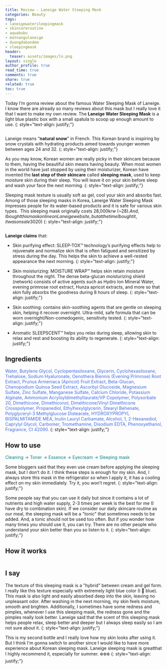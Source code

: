```yaml
---
title: Review - Laneige Water Sleeping Mask
categories: Beauty
tags:
- laneigewatersleepingmask
- skincareroutine
- aquabubu
- matnangulaneige
- duongdabandem
- sleepingmask
header:
  teaser: assets/images/ln.png
layout: single
author_profile: true
read_time: true
comments: true
share: true
related: true
toc: true
---
```


Today I’m gonna review about the famous Water Sleeping Mask of Laneige. I know there are already so many reviews about this mask but I really love it that I want to make my own review. The **Laneige Water Sleeping Mask** is a light blue plastic box with a small spatula to scoop up enough amount to use.
{: style="text-align: justify;"}

<figure style="width: 400px" class="align-center">
  <img src="{{ site.url }}{{ site.baseurl }}/assets/images/laneige-1.png" alt="">
  <figcaption></figcaption>
</figure>

Laneige means “**natural snow**” in French. This Korean brand is inspiring by snow crystals with hydrating products aimed towards younger women between ages 24 and 32.
{: style="text-align: justify;"}

As you may know, Korean women are really picky in their skincare because to them, having the beautiful skin means having beauty. When most women in the world have just stopped by using their moisturizer, Korean have invented the **last step of their skincare** called **sleeping mask**, used to keep moisture skin during their sleep. You will leave it on your skin before sleep and wash your face the next morning.
{: style="text-align: justify;"}

Sleeping mask texture is usually soft as gel, cool your skin and absorbs fast. Among of those sleeping masks in Korea, Laneige Water Sleeping Mask impresses people for its water-based products and it is safe for various skin types.  This sleeping mask originally costs 28,000krw (~$28). And, I bought this mask online on Laneige website, but at the time I bought it, it was on sale 30% so I got it at 19,600krw (~$20)
{: style="text-align: justify;"}

<figure style="width: 600px" class="align-center">
  <img src="{{ site.url }}{{ site.baseurl }}/assets/images/laneige-2.png" alt="">
  <figcaption></figcaption>
</figure>

**Laneige claims** that:

  * Skin purifying effect: SLEEP-TOX™ technology’s purifying effects help to rejuvenate and normalize skin that is often fatigued and sensitized by stress during the day. This helps the skin to achieve a well-rested appearance the next morning.
{: style="text-align: justify;"}

  * Skin moisturizing: MOISTURE WRAP™ helps skin retain moisture throughout the night. The dense beta-glucan moisturizing shield (network) consists of active agents such as Hydro Ion Mineral Water, evening primrose root extract, Hunza apricot extracts, and more so that skin fully absorbs the goodness during 8 hours of sleep.
{: style="text-align: justify;"}

  * Skin soothing: contains skin-soothing agents that are gentle on sleeping skin, helping it recover overnight. Ultra-mild, safe formula that can be worn overnight/Non-comedogenic, sensitivity tested.
{: style="text-align: justify;"}

  * Aromatic SLEEPSCENT™ helps you relax during sleep, allowing skin to relax and rest and boosting its ability to regenerate.
{: style="text-align: justify;"}

## Ingredients

<span style="color:royalblue"> Water, Butylene Glycol, Cyclopentasiloxane, Glycerin, Cyclohexasiloxane, Trehalose, Sodium Hyaluronate, Oenothera Biennis (Evening Primrose) Root Extract, Prunus Armeniaca (Apricot) Fruit Extract, Beta-Glucan, Chenopodium Quinoa Seed Extract, Ascorbyl Glucoside, Magnesium Sulfate, Zinc Sulfate, Manganese Sulfate, Calcium Chloride, Potassium Alginate, Ammonium Acryloyldimethyltaurate/VP Copolymer, Polysorbate 20, Dimethicone, Dimethiconol, Dimethicone/Vinyl Dimethicone Crosspolymer, Propanediol, Ethylhexylglycerin, Stearyl Behenate, Polyglyceryl-3 Methylglucose Distearate, HYDROXYPROPYL BISPALMITAMIDE MEA, Inulin Lauryl Carbamate, Alcohol, 1, 2-Hexanediol, Caprylyl Glycol, Carbomer, Tromethamine, Disodium EDTA, Phenoxyethanol, Fragrance, CI 42090. </span>
{: style="text-align: justify;"}

## How to use

<span style="color:teal"> Cleaning -> Toner -> Essence -> Eyecream -> Sleeping mask  </span>

Some bloggers said that they even use cream before applying the sleeping mask, but I don’t do it. I think these steps is enough for my skin. And, I always store this mask in the refrigerator so when I apply it, it has a cooling effect on my skin immediately. Try it, you won’t regret.
{: style="text-align: justify;"}

Some people say that you can use it daily but since it contains a lot of nutrients and high water supply, 2-3 times per week is the best for me (I have dry to combination skin). If we consider our daily skincare routine as our meal, the sleeping mask will be a "tonic" that sometimes needs to be added. And, a tonic should not be used too often. But if you wonder how many times you should use it, you can try. There are no other people who understand your skin better than you so listen to it. 
{: style="text-align: justify;"}

## How it works
<figure style="width: 650px" class="align-center">
  <img src="{{ site.url }}{{ site.baseurl }}/assets/images/laneige-3.png" alt="">
  <figcaption></figcaption>
</figure>

## I say

The texture of this sleeping mask is a "hybrid" between cream and gel form. I really like this texture especially with extremely light blue color (I :blue_heart: blue). This mask is also light and easily absorbed deep into the skin, leaving no unpleasant odor. After washing in the next morning, my skin feels moisture, smooth and brighten. Additionally, I sometimes have some redness and pimples, whenever I use this sleeping mask, the redness gone and the pimples really look better. Laneige said that the scent of this sleeping mask helps people relax, sleep better and deeper but I always sleep easily so I am not sure about it. 
{: style="text-align: justify;"}

This is my second bottle and I really love how my skin looks after using it. But I think I'm gonna switch to another since I would like to have more experience about Korean sleeping mask. Laneige sleeping mask is greatthat I highly recommend it, especially for summer. :snowflake::snowflake::snowflake:
{: style="text-align: justify;"}